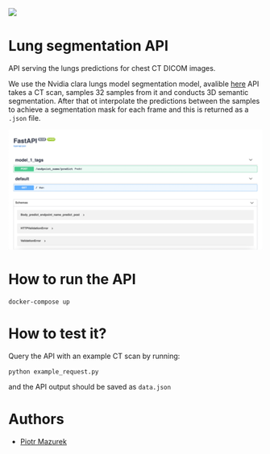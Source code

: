 [![](https://images.microbadger.com/badges/license/nbrown/revealjs.svg)](LICENSE)
# Lung segmentation API
API serving the lungs predictions for chest CT DICOM images. 

We use the Nvidia clara lungs model segmentation model, avalible [here](https://ngc.nvidia.com/catalog/models/nvidia:med:clara_pt_covid19_ct_lung_segmentation.)
API takes a CT scan, samples 32 samples from it and conducts 3D semantic segmentation. 
After that ot interpolate the predictions between the samples to achieve a segmentation 
mask for each frame and this is returned as a `.json` file.  

<img src="assets/visualization.png" width="600px"/>

# How to run the API 

```
docker-compose up
```

# How to test it? 
Query the API with an example CT scan by running: 

```
python example_request.py
```

and the API output should be saved as `data.json`

# Authors
- [Piotr Mazurek](https://github.com/tugot17)
